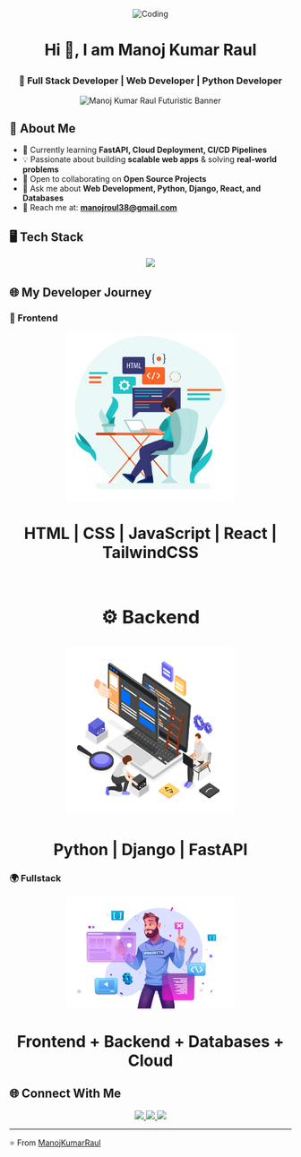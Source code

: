 <p align="center">
<img alt="Coding" width="600" height="400" src="https://www.simontechway.com/wp-content/uploads/2020/04/dev-gif.gif">
</p>

# <p align="center"> Hi 👋, I am Manoj Kumar Raul </p>  
### <p align="center"> 🚀 Full Stack Developer | Web Developer | Python Developer </p>  


<p align="center">
  <img width="600" src=https://media4.giphy.com/media/v1.Y2lkPTc5MGI3NjExYnFmZTVoOThqNm04aXN2MzNsNDkzbjQzb2Q0MnlmazdzbDg2bWVwOSZlcD12MV9pbnRlcm5hbF9naWZfYnlfaWQmY3Q9Zw/f3iwJFOVOwuy7K6FFw/giphy.gif alt="Manoj Kumar Raul Futuristic Banner"/>
</p>

## 🚀 About Me  

- 🌱 Currently learning **FastAPI, Cloud Deployment, CI/CD Pipelines**
- 💡 Passionate about building **scalable web apps** & solving **real-world problems**
- 🤝 Open to collaborating on **Open Source Projects**
- 💬 Ask me about **Web Development, Python, Django, React, and Databases**
- 📧 Reach me at: **manojroul38@gmail.com**



## 🖥️ Tech Stack  

<p align="center">
  <img src="https://skillicons.dev/icons?i=html,css,js,react,python,django,fastapi,git,mysql,aws&theme=dark" />
</p>


## 🌐 My Developer Journey  

### 🎨 Frontend  
<p align="center">
  <img src="https://raw.githubusercontent.com/ashu-7683/ashu-7683/main/assets/Frontend.jpg" width="300" height="300" alt="Frontend"/>  
</p>   

**<h1 align="center">HTML | CSS | JavaScript | React | TailwindCSS<h1>**


### ⚙️ Backend  
<p align="center">
  <img src="https://raw.githubusercontent.com/ashu-7683/ashu-7683/main/assets/backend.jpg" width="300" height="300" alt="Backend"/>  
</p>   

**<h1 align="center">Python | Django | FastAPI</h1>**


### 🌍 Fullstack  
<p align="center">
  <img src="https://raw.githubusercontent.com/ashu-7683/ashu-7683/main/assets/fullstack.jpg" width="300" height="200" alt="Fullstack"/>  
</p>  

**<h1 align="center">Frontend + Backend + Databases + Cloud</h1>**







## 🌐 Connect With Me  

<p align="center">
  <a href="https://linkedin.com/in/Manoj Kumar Raul" target="_blank">
  <a href="www.linkedin.com/in/manojkumarraul26325" target="_blank">
    <img src="https://img.shields.io/badge/LinkedIn-0077B5?style=for-the-badge&logo=linkedin&logoColor=white"/>
  </a>
  <a href="https://github.com/manojraul" target="_blank">
    <img src="https://img.shields.io/badge/GitHub-100000?style=for-the-badge&logo=github&logoColor=white"/>
  </a>
  <a href="mailto:manojroul38@gmail.com">
    <img src="https://img.shields.io/badge/Gmail-D14836?style=for-the-badge&logo=gmail&logoColor=white"/>
  </a>
</p>

---

⭐ From [ManojKumarRaul](https://github.com/manojraul)  
